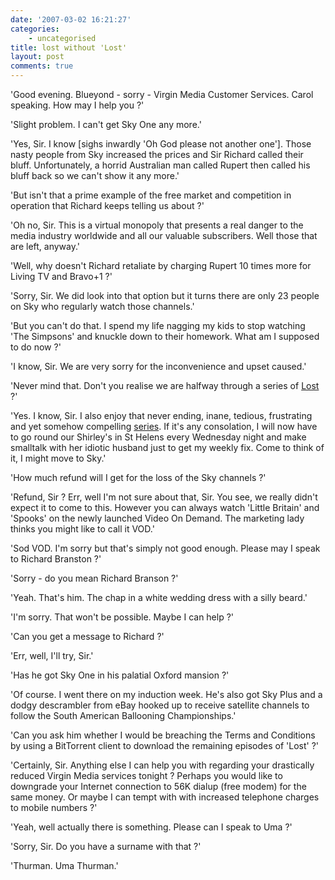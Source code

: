 ```yaml
---
date: '2007-03-02 16:21:27'
categories:
    - uncategorised
title: lost without 'Lost'
layout: post
comments: true
---
```

'Good evening. Blueyond - sorry - Virgin Media Customer Services. Carol
speaking. How may I help you ?'

'Slight problem. I can't get Sky One any more.'

'Yes, Sir. I know [sighs inwardly 'Oh God please not another one'].
Those nasty people from Sky increased the prices and Sir Richard called
their bluff. Unfortunately, a horrid Australian man called Rupert then
called his bluff back so we can't show it any more.'

'But isn't that a prime example of the free market and competition in
operation that Richard keeps telling us about ?'

'Oh no, Sir. This is a virtual monopoly that presents a real danger to
the media industry worldwide and all our valuable subscribers. Well
those that are left, anyway.'

'Well, why doesn't Richard retaliate by charging Rupert 10 times more
for Living TV and Bravo+1 ?'

'Sorry, Sir. We did look into that option but it turns there are only 23
people on Sky who regularly watch those channels.'

'But you can't do that. I spend my life nagging my kids to stop watching
'The Simpsons' and knuckle down to their homework. What am I supposed to
do now ?'

'I know, Sir. We are very sorry for the inconvenience and upset caused.'

'Never mind that. Don't you realise we are halfway through a series of
[Lost](http://www.nbrightside.com/blog/2006/07/11/lost-life-mirrors-fiction/)
?'

'Yes. I know, Sir. I also enjoy that never ending, inane, tedious,
frustrating and yet somehow compelling
[series](http://www.nbrightside.com/blog/2006/07/12/lost-computer-mystery-solved/).
If it's any consolation, I will now have to go round our Shirley's in St
Helens every Wednesday night and make smalltalk with her idiotic husband
just to get my weekly fix. Come to think of it, I might move to Sky.'

'How much refund will I get for the loss of the Sky channels ?'

'Refund, Sir ? Err, well I'm not sure about that, Sir. You see, we
really didn't expect it to come to this. However you can always watch
'Little Britain' and 'Spooks' on the newly launched Video On Demand. The
marketing lady thinks you might like to call it VOD.'

'Sod VOD. I'm sorry but that's simply not good enough. Please may I
speak to Richard Branston ?'

'Sorry - do you mean Richard Branson ?'

'Yeah. That's him. The chap in a white wedding dress with a silly
beard.'

'I'm sorry. That won't be possible. Maybe I can help ?'

'Can you get a message to Richard ?'

'Err, well, I'll try, Sir.'

'Has he got Sky One in his palatial Oxford mansion ?'

'Of course. I went there on my induction week. He's also got Sky Plus
and a dodgy descrambler from eBay hooked up to receive satellite
channels to follow the South American Ballooning Championships.'

'Can you ask him whether I would be breaching the Terms and Conditions
by using a BitTorrent client to download the remaining episodes of
'Lost' ?'

'Certainly, Sir. Anything else I can help you with regarding your
drastically reduced Virgin Media services tonight ? Perhaps you would
like to downgrade your Internet connection to 56K dialup (free modem)
for the same money. Or maybe I can tempt with with increased telephone
charges to mobile numbers ?'

'Yeah, well actually there is something. Please can I speak to Uma ?'

'Sorry, Sir. Do you have a surname with that ?'

'Thurman. Uma Thurman.'
